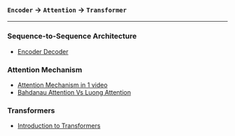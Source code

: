 ### `Encoder` &rarr; `Attention` &rarr; `Transformer`
***
### Sequence-to-Sequence Architecture
- [Encoder Decoder](https://www.youtube.com/watch?v=KiL74WsgxoA&list=PLKnIA16_RmvYuZauWaPlRTC54KxSNLtNn&index=68)
### Attention Mechanism
- [Attention Mechanism in 1 video](https://www.youtube.com/watch?v=rj5V6q6-XUM&list=PLKnIA16_RmvYuZauWaPlRTC54KxSNLtNn&index=69&ab_channel=CampusX)
- [Bahdanau Attention Vs Luong Attention](https://www.youtube.com/watch?v=0hZT4_fHfNQ&list=PLKnIA16_RmvYuZauWaPlRTC54KxSNLtNn&index=71)
### Transformers
- [Introduction to Transformers](https://www.youtube.com/watch?v=BjRVS2wTtcA&list=PLKnIA16_RmvYuZauWaPlRTC54KxSNLtNn&index=72&ab_channel=CampusX)
